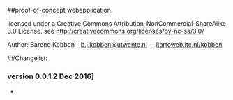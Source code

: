 ##proof-of-concept webapplication.


licensed under a Creative Commons Attribution-NonCommercial-ShareAlike 3.0 License.
see http://creativecommons.org/licenses/by-nc-sa/3.0/

Author: Barend Köbben - <a href="mailto:b.j.kobben@utwente.nl">b.j.kobben@utwente.nl</a> --
<a href="http://kartoweb.itc.nl/kobben">kartoweb.itc.nl/kobben</a>

##Changelist:

### version 0.0.1 2 Dec 2016]
*   